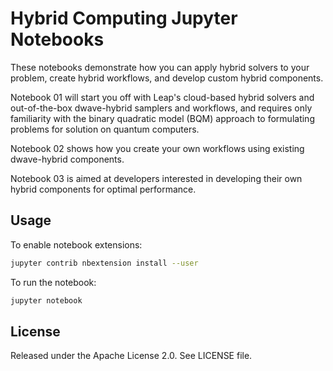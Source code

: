 # Hybrid Computing Jupyter Notebooks

These notebooks demonstrate how you can apply hybrid solvers to your problem, 
create hybrid workflows, and develop custom hybrid components. 

Notebook 01 will 
start you off with Leap's cloud-based hybrid solvers and out-of-the-box 
dwave-hybrid samplers and workflows, and requires only familiarity with the binary 
quadratic model (BQM) approach to formulating problems for solution on quantum 
computers. 

Notebook 02 shows how you create your own workflows using existing dwave-hybrid 
components. 

Notebook 03 is aimed at developers interested in developing their own hybrid components 
for optimal performance.

## Usage

To enable notebook extensions:

```bash
jupyter contrib nbextension install --user
```

To run the notebook:

```bash
jupyter notebook
```

## License

Released under the Apache License 2.0. See LICENSE file.
